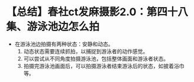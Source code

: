 # 【总结】春社ct发麻摄影2.0：第四十八集、游泳池边怎么拍

-   在游泳池边拍摄有两种状态：安静和动态。
    1.  动态状态需要连续抓拍，以捕捉到游泳者的动作感觉。
    2.  可以尝试从不同角度拍摄游泳池，包括整体画面和游泳者状态。
    3.  拍摄完游泳池画面后，可以拍摄游泳者结束游泳后的状态，如披着浴巾等。